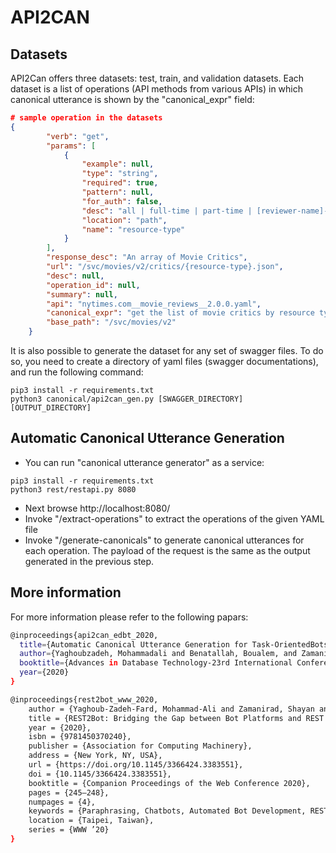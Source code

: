 # API2CAN

## Datasets
API2Can offers three datasets: test, train, and validation datasets.
Each dataset is a list of operations (API methods from various APIs) in which canonical utterance is shown by the "canonical_expr" field:

```json
# sample operation in the datasets
{
        "verb": "get",
        "params": [
            {
                "example": null,
                "type": "string",
                "required": true,
                "pattern": null,
                "for_auth": false,
                "desc": "all | full-time | part-time | [reviewer-name]------Specify all to get all Times reviewers, or specify full-time or part-time to get that subset. Specify a reviewer's name to get details about a particular reviewer.---",
                "location": "path",
                "name": "resource-type"
            }
        ],
        "response_desc": "An array of Movie Critics",
        "url": "/svc/movies/v2/critics/{resource-type}.json",
        "desc": null,
        "operation_id": null,
        "summary": null,
        "api": "nytimes.com__movie_reviews__2.0.0.yaml",
        "canonical_expr": "get the list of movie critics by resource type being << resource-type >>",
        "base_path": "/svc/movies/v2"
    }
```
It is also possible to generate the dataset for any set of swagger files. 
To do so, you need to create a directory of yaml files (swagger documentations), and run the following command:

```shell script
pip3 install -r requirements.txt
python3 canonical/api2can_gen.py [SWAGGER_DIRECTORY] [OUTPUT_DIRECTORY]
```
## Automatic Canonical Utterance Generation

- You can run "canonical utterance generator" as a service:
```shell script
pip3 install -r requirements.txt
python3 rest/restapi.py 8080
```
- Next browse http://localhost:8080/
- Invoke "/extract-operations" to extract the operations of the given YAML file
- Invoke "/generate-canonicals" to generate canonical utterances for each operation. The payload of the request is the same as the output generated in the previous step.

## More information
For more information please refer to the following papars:
```sh
@inproceedings{api2can_edbt_2020,
  title={Automatic Canonical Utterance Generation for Task-OrientedBots from API Specifications},
  author={Yaghoubzadeh, Mohammadali and Benatallah, Boualem, and Zamanirad, Shayan},
  booktitle={Advances in Database Technology-23rd International Conference on Extending Database Technology (EDBT)},
  year={2020}
}

@inproceedings{rest2bot_www_2020,
    author = {Yaghoub-Zadeh-Fard, Mohammad-Ali and Zamanirad, Shayan and Benatallah, Boualem and Casati, Fabio},
    title = {REST2Bot: Bridging the Gap between Bot Platforms and REST APIs},
    year = {2020},
    isbn = {9781450370240},
    publisher = {Association for Computing Machinery},
    address = {New York, NY, USA},
    url = {https://doi.org/10.1145/3366424.3383551},
    doi = {10.1145/3366424.3383551},
    booktitle = {Companion Proceedings of the Web Conference 2020},
    pages = {245–248},
    numpages = {4},
    keywords = {Paraphrasing, Chatbots, Automated Bot Development, REST APIs},
    location = {Taipei, Taiwan},
    series = {WWW ’20}
}
```

